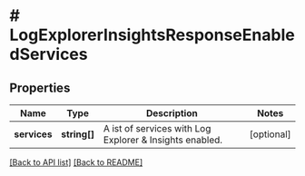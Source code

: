 # # LogExplorerInsightsResponseEnabledServices

## Properties

Name | Type | Description | Notes
------------ | ------------- | ------------- | -------------
**services** | **string[]** | A ist of services with Log Explorer &amp; Insights enabled. | [optional] 


[[Back to API list]](../../README.md#endpoints) [[Back to README]](../../README.md)
